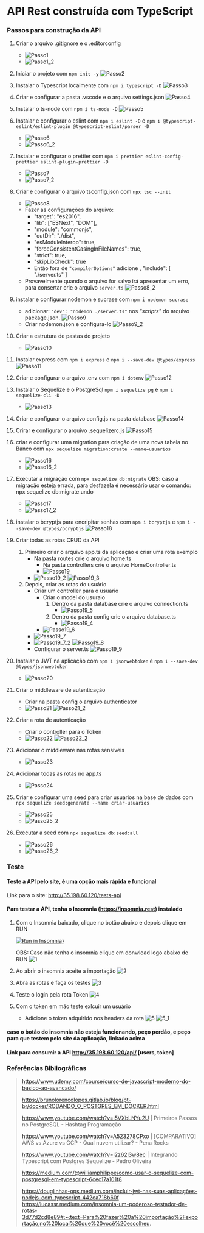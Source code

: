 # API Rest construída com TypeScript
### Passos para construção da API

1.  Criar o arquivo .gitignore e o .editorconfig
    *   ![Passo1](https://user-images.githubusercontent.com/107328582/220712405-53fcd41c-0fed-45cc-a4e2-4db3b0ffe67f.png)
    *   ![Passo1_2](https://user-images.githubusercontent.com/107328582/220712455-c4db03b9-c93d-4a21-be7f-7c0d580daccc.png)


2.  Iniciar o projeto com `npm init -y`
    ![Passo2](https://user-images.githubusercontent.com/107328582/220712589-2559b6b0-78f2-40da-b02c-111f83cefc28.png)


3.  Instalar o Typescript localmente com `npm i typescript -D`
    ![Passo3](https://user-images.githubusercontent.com/107328582/220712614-0c0601bc-50ac-4a66-b911-b7087297a13d.png)


4.  Criar e configurar a pasta .vscode e o arquivo settings.json
    ![Passo4](https://user-images.githubusercontent.com/107328582/220712648-901158d8-5bae-442b-8a7b-e5fc7caf0159.png)


5.  Instalar o ts-node com `npm i ts-node -D`
    ![Passo5](https://user-images.githubusercontent.com/107328582/220712688-7bb7004e-5848-4db8-b72e-1c0e125b1ea8.png)


6.  Instalar e configurar o eslint com `npm i eslint -D` e `npm i @typescript-eslint/eslint-plugin @typescript-eslint/parser -D`
    *   ![Passo6](https://user-images.githubusercontent.com/107328582/220712734-0303783b-4f51-4570-8288-1fb3eb6d162c.png)
    *   ![Passo6_2](https://user-images.githubusercontent.com/107328582/220712778-366e337c-bca2-460e-ac0b-ab9d06ffdf31.png)

7.  Instalar e configurar o prettier com `npm i prettier eslint-config-prettier eslint-plugin-prettier -D`
    *   ![Passo7](https://user-images.githubusercontent.com/107328582/220712822-0f8ce268-9599-405c-902d-428bbbf705c5.png)
    *   ![Passo7_2](https://user-images.githubusercontent.com/107328582/220712859-7248c71f-c876-439c-aee7-e9b41c67abac.png)

8.  Criar e configurar o arquivo tsconfig.json com `npx tsc --init`
    *   ![Passo8](https://user-images.githubusercontent.com/107328582/220712901-3cb6b5f2-8d79-4d86-9025-9d75349a82b0.png)
    *   Fazer as configurações do arquivo:
        -   "target": "es2016", 
        -   "lib": ["ESNext", "DOM"], 
        -   "module": "commonjs",
        -   "outDir": "./dist",
        -   "esModuleInterop": true, 
        -   "forceConsistentCasingInFileNames": true,
        -   "strict": true,   
        -   "skipLibCheck": true  
        -   Então fora de `"compilerOptions"` adicione , "include": [ "./server.ts" ]
    *   Provavelmente quando o arquivo for salvo irá apresentar um erro, para consertar crie o arquivo `server.ts`
        ![Passo8_2](https://user-images.githubusercontent.com/107328582/220712940-bc23dab1-0f7a-4756-aa8b-d1d783134fa9.png)

9.  instalar e configurar nodemon e sucrase com `npm i nodemon sucrase`
    *   adicionar: `"dev": "nodemon ./server.ts"` nos *"scripts"* do arquivo package.json.
        ![Passo9](https://user-images.githubusercontent.com/107328582/220712975-94158f2b-41d9-451e-af35-f1f0d7385ccd.png)
    *   Criar nodemon.json e configura-lo
        ![Passo9_2](https://user-images.githubusercontent.com/107328582/220713017-97403c53-b5aa-4329-b298-a5c415d76a64.png)

10. Criar a estrutura de pastas do projeto 
    *   ![Passo10](https://user-images.githubusercontent.com/107328582/220713051-d9c32d36-7e5c-4f14-81f5-d252efb3e30f.png)

    
11. Instalar express com `npm i express` e `npm i --save-dev @types/express`
    ![Passo11](https://user-images.githubusercontent.com/107328582/220713186-6baefeb3-2b58-4f63-9727-8bb0c03b1c14.png)

12. Criar e configurar o arquivo .env com `npm i dotenv`
    ![Passo12](https://user-images.githubusercontent.com/107328582/220713219-27f0984e-68cb-4373-b729-96c970115c7d.png)

13. Instalar o Sequelize e o PostgreSql `npm i sequelize pg` e `npm i sequelize-cli -D`
    *   ![Passo13](https://user-images.githubusercontent.com/107328582/220713246-3fcb154c-c5e2-46e9-89c5-c1c422c9cc71.png)

14. Criar e configurar o arquivo config.js na pasta database
    ![Passo14](https://user-images.githubusercontent.com/107328582/220713300-17a89af6-adaa-40bb-9837-1bb6bba8d33f.png)


15. Crirar e configurar o arquivo .sequelizerc.js
    ![Passo15](https://user-images.githubusercontent.com/107328582/220764391-1adeb3b8-418d-41f1-9320-e3cfe8f0b3bf.png)



16. criar e configurar uma migration para criação de uma nova tabela no Banco com `npx sequelize migration:create --name=usuarios`
    *   ![Passo16](https://user-images.githubusercontent.com/107328582/220681727-34839d6a-e0d6-43c3-8f3d-eb2f0223126f.png)
    *   ![Passo16_2](https://user-images.githubusercontent.com/107328582/220682919-b7a3ae43-7859-4f7d-8ce8-633264d28c35.png)



17. Executar a migração com `npx sequelize db:migrate`
OBS: caso a migração esteja errada, para desfazela é necessário usar o comando: npx sequelize db:migrate:undo
    *   ![Passo17](https://user-images.githubusercontent.com/107328582/220687184-6154d482-4af1-49fa-8efd-11e53a118f35.png)
    *   ![Passo17_2](https://user-images.githubusercontent.com/107328582/220765302-1a0705d5-a92e-4fc9-b651-737b22cb415c.png)



18. instalar o bcryptjs para encripitar senhas com `npm i bcryptjs` e `npm i --save-dev @types/bcryptjs`
    ![Passo18](https://user-images.githubusercontent.com/107328582/220765880-14d4c855-a3cc-4326-8634-08d3e86434dd.png)


19. Criar todas as rotas CRUD da API
    1.  Primeiro criar o arquivo app.ts da aplicação e criar uma rota exemplo
        * Na pasta routes crie o arquivo home.ts
            * Na pasta controllers crie o arquivo HomeController.ts
            * ![Passo19](https://user-images.githubusercontent.com/107328582/220767023-c839250b-f2e4-4c68-bd16-544891f6c176.png)
        * ![Passo19_2](https://user-images.githubusercontent.com/107328582/220767249-f55ba2e0-b746-40ee-b98c-1d506c033263.png)
        ![Passo19_3](https://user-images.githubusercontent.com/107328582/220767441-d25898a3-c678-43b0-9d55-d1df0640240f.png)
    2.  Depois, criar as rotas do usuário
        *   Criar um controller para o usuario
            *   Criar o model do usuraio
                1.  Dentro da pasta database crie o arquivo connection.ts
                    *   ![Passo19_5](https://user-images.githubusercontent.com/107328582/220770909-af206995-c62c-4959-9ba7-5cebc87d763a.png)
                3.  Dentro da pasta config crie o arquivo database.ts
                    *   ![Passo19_4](https://user-images.githubusercontent.com/107328582/220770754-50933ece-466a-47ca-ab99-b0c63330a382.png)   
            *   ![Passo19_6](https://user-images.githubusercontent.com/107328582/220771303-d9719450-f70b-4f8a-ac08-d413f25d0e49.png)
        *   ![Passo19_7](https://user-images.githubusercontent.com/107328582/220772083-e617ff61-7cd0-49d8-b2eb-fd374a8760bb.png)
        *   ![Passo19_7_2](https://user-images.githubusercontent.com/107328582/220772092-1e9e4c9e-5932-4ba9-bc18-5116e83579f2.png)
        ![Passo19_8](https://user-images.githubusercontent.com/107328582/220772386-1c9c297e-e8b8-4421-b852-d27013111319.png)
        *   Configurar o server.ts
        ![Passo19_9](https://user-images.githubusercontent.com/107328582/220778029-0e1f68e3-f4a8-40ce-b2c7-d5899124a169.png)


20. Instalar o JWT na aplicação com `npm i jsonwebtoken` e `npm i --save-dev @types/jsonwebtoken`
    *   ![Passo20](https://user-images.githubusercontent.com/107328582/220773079-1ed54815-25f0-4e7f-beea-a3e229dd0452.png)

21. Criar o middleware de autenticação
    *   Criar na pasta config o arquivo authenticator
    *   ![Passo21](https://user-images.githubusercontent.com/107328582/220773558-e0986ff0-217b-4fb4-a366-b7542da21854.png)
    ![Passo21_2](https://user-images.githubusercontent.com/107328582/220773585-8cecc1b4-d77f-451a-9c2e-abc63bf21b62.png)

22. Criar a rota de autenticação
    *   Criar o controller para o Token
    *   ![Passo22](https://user-images.githubusercontent.com/107328582/220774137-9267983b-fbe1-4c35-b010-c5536cdf1f3f.png)
    ![Passo22_2](https://user-images.githubusercontent.com/107328582/220774226-c80d3763-e9bd-4044-8b43-9b7e7a666413.png)
   
23. Adicionar o middleware nas rotas sensíveis
    *   ![Passo23](https://user-images.githubusercontent.com/107328582/220774437-86514185-0925-46ba-901c-44b5969902a9.png)

24. Adicionar todas as rotas no app.ts
    *   ![Passo24](https://user-images.githubusercontent.com/107328582/220779130-11c7f10b-04d4-4b1a-9c99-3bcec77b5e90.png)


25. Criar e configurar uma seed para criar usuarios na base de dados com `npx sequelize seed:generate --name criar-usuarios`
    *   ![Passo25](https://user-images.githubusercontent.com/107328582/220775716-980723bc-4079-4a47-a371-64719506e072.png)
    *   ![Passo25_2](https://user-images.githubusercontent.com/107328582/220776610-a7eda5bc-1763-419a-b8f7-4f29ebe669d2.png)

26. Executar a seed com `npx sequelize db:seed:all`
    *   ![Passo26](https://user-images.githubusercontent.com/107328582/220777149-e486a533-ea7e-4572-86ed-ee8f166ca0d7.png)
    *   ![Passo26_2](https://user-images.githubusercontent.com/107328582/220777161-45956f04-9133-48b8-9c5c-fde6349c4cdb.png)



    
### Teste

#### Teste a API pelo site, é uma opção mais rápida e funcional
Link para o site: http://35.198.60.120/tests-api



#### Para testar a API, tenha o Insomnia (https://insomnia.rest) instalado 
1.  Com o Insomnia baixado, clique no botão abaixo e depois clique em RUN

     [![Run in Insomnia}](https://insomnia.rest/images/run.svg)](https://insomnia.rest/run/?label=API%20Rest%20Typescript&uri=https%3A%2F%2Fraw.githubusercontent.com%2FMiguelBritoBarbosa%2Fprocesso-seletivo-zeta%2Fmain%2FBackEnd%2FInsomnia.json%3Ftoken%3DGHSAT0AAAAAAB5IIOREK2VKMYS4KMPGFKS4Y745DRA)
    
    OBS: Caso não tenha o insomnia clique em donwload logo abaixo de RUN
    ![1](https://user-images.githubusercontent.com/107328582/221428936-82f238a1-e9d9-4d5e-b5d3-db02ee1cf3cd.png)

2.  Ao abrir o insomnia aceite a importação 
    ![2](https://user-images.githubusercontent.com/107328582/221429250-adac3548-6793-4b60-b60a-8a0ea12bc8ed.png)
    
3.  Abra as rotas e faça os testes
    ![3](https://user-images.githubusercontent.com/107328582/221429323-ed8a671d-754b-4d7b-8d63-6f085d66b2ee.png)

4.  Teste o login pela rota Token
    ![4](https://user-images.githubusercontent.com/107328582/221429377-c6d38e6f-934e-4946-a2e0-712d2aed7673.png)

5.  Com o token em mão teste exlcuir um usuário
    *   Adicione o token adquirido nos headers da rota
        ![5](https://user-images.githubusercontent.com/107328582/221434255-f28b6e4f-0341-4afc-a793-38af5f39d801.png)
    ![5_1](https://user-images.githubusercontent.com/107328582/221434329-91b5f09a-609b-479e-8361-14c08172cc45.png)

#### caso o botão do insomnia não esteja funcionando, peço perdão, e peço para que testem pelo site da aplicação, linkado acima


#### Link para consumir a API http://35.198.60.120/api/ [users, token]
    
### Referências Bibliográficas
>   https://www.udemy.com/course/curso-de-javascript-moderno-do-basico-ao-avancado/
>    
>   https://brunolorencolopes.gitlab.io/blog/pt-br/docker/RODANDO_O_POSTGRES_EM_DOCKER.html
>
>   https://www.youtube.com/watch?v=l5VXbLNYu2U | Primeiros Passos no PostgreSQL - Hashtag Programação
>
>   https://www.youtube.com/watch?v=A523278CPxo | [COMPARATIVO] AWS vs Azure vs GCP - Qual nuvem utilizar? - Pena Rocks
>
>   https://www.youtube.com/watch?v=l2z62l3w8ec | Integrando Typescript com Postgres Sequelize - Pedro Oliveira
>
>   https://medium.com/@williamphilippe/como-usar-o-sequelize-com-postgresql-em-typescript-6cec17a101f8
>
>   https://douglinhas-ops.medium.com/incluir-jwt-nas-suas-aplicações-nodejs-com-typescript-442ca718b60f
>   https://lucassr.medium.com/insomnia-um-poderoso-testador-de-rotas-3d77d2cd8e89#:~:text=Para%20fazer%20a%20importação%2Fexportação,no%20local%20que%20você%20escolheu.

